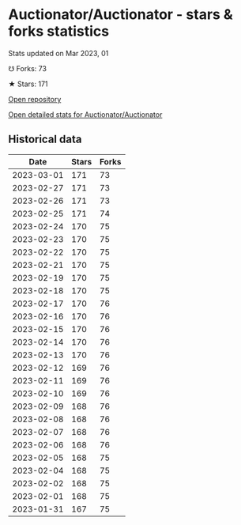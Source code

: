 # Auctionator/Auctionator - stars & forks statistics

Stats updated on Mar 2023, 01

☋ Forks: 73

★ Stars: 171

[Open repository](https://github.com/Auctionator/Auctionator)

[Open detailed stats for Auctionator/Auctionator](https://reviewgithub.com/rep/Auctionator/Auctionator)

## Historical data
| Date | Stars | Forks |
|------|-------|-------|
| 2023-03-01 | 171 | 73 | 
| 2023-02-27 | 171 | 73 | 
| 2023-02-26 | 171 | 73 | 
| 2023-02-25 | 171 | 74 | 
| 2023-02-24 | 170 | 75 | 
| 2023-02-23 | 170 | 75 | 
| 2023-02-22 | 170 | 75 | 
| 2023-02-21 | 170 | 75 | 
| 2023-02-19 | 170 | 75 | 
| 2023-02-18 | 170 | 75 | 
| 2023-02-17 | 170 | 76 | 
| 2023-02-16 | 170 | 76 | 
| 2023-02-15 | 170 | 76 | 
| 2023-02-14 | 170 | 76 | 
| 2023-02-13 | 170 | 76 | 
| 2023-02-12 | 169 | 76 | 
| 2023-02-11 | 169 | 76 | 
| 2023-02-10 | 169 | 76 | 
| 2023-02-09 | 168 | 76 | 
| 2023-02-08 | 168 | 76 | 
| 2023-02-07 | 168 | 76 | 
| 2023-02-06 | 168 | 76 | 
| 2023-02-05 | 168 | 75 | 
| 2023-02-04 | 168 | 75 | 
| 2023-02-02 | 168 | 75 | 
| 2023-02-01 | 168 | 75 | 
| 2023-01-31 | 167 | 75 | 

